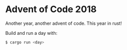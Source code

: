 Advent of Code 2018
===================

Another year, another advent of code.  This year in rust!

Build and run a day with:

``` sh
$ cargo run <day>
```
